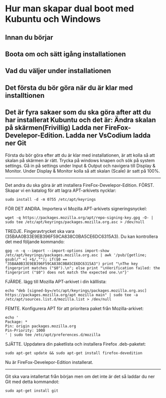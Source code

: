 # Hur man skapar dual boot med Kubuntu och Windows 

## Innan du börjar  


## Boota om och sätt igång installationen  


## Vad du väljer under installationen  


## Det första du bör göra när du är klar med installtionen 

Det är fyra sakaer som du ska göra after att du har installerat Kubuntu och det är:
Ändra skalan på skärmen(Frivillig)
Ladda ner FireFox-Develepor-Edition.
Ladda ner VsCodium
ladda ner Git
----------
Första du bör göra efter att du är klar med installationen, är att kolla så att skalan på skärmen är rätt. 
Trycka på windows knapen och sök på system settings. Gå in på settings under Input & Output och navigera till Display & Monitor. 
Under Display & Monitor kolla så att skalan (Scale) är satt på 100%.

------------ 
Det andra du ska göra är att installera FireFox-Develepor-Edition.
FÖRST. Skapar vi en katalog för att lagra APT-arkivets nycklar:

```
sudo install -d -m 0755 /etc/apt/keyrings
```

FÖR DET ANDRA. Importera vi Mozilla APT-arkivets signeringsnyckel:

```
wget -q https://packages.mozilla.org/apt/repo-signing-key.gpg -O- | sudo tee /etc/apt/keyrings/packages.mozilla.org.asc > /dev/null
```

TREDJE. Fingeravtrycket ska vara (35BAA0B33E9EB396F59CA838C0BA5CE6DC6315A3). Du kan kontrollera det med följande kommando:

```
gpg -n -q --import --import-options import-show /etc/apt/keyrings/packages.mozilla.org.asc | awk '/pub/{getline; gsub(/^ +| +$/,""); if($0 == "35BAA0B33E9EB396F59CA838C0BA5CE6DC6315A3") print "\nThe key fingerprint matches ("$0").\n"; else print "\nVerification failed: the fingerprint ("$0") does not match the expected one.\n"}'
```

FJÄRDE. lägg till Mozilla APT-arkivet i din källlista:

```
echo "deb [signed-by=/etc/apt/keyrings/packages.mozilla.org.asc] https://packages.mozilla.org/apt mozilla main" | sudo tee -a /etc/apt/sources.list.d/mozilla.list > /dev/null
```

FEMTE. Konfigurera APT för att prioritera paket från Mozilla-arkivet:

```
echo '
Package: *
Pin: origin packages.mozilla.org
Pin-Priority: 1000
' | sudo tee /etc/apt/preferences.d/mozilla
```

SJÄTTE. Uppdatera din paketlista och installera Firefox .deb-paketet:

```
sudo apt-get update && sudo apt-get install firefox-devedition
```

Nu är FireFox-Develepor-Edition installerat.

-----------
Git ska vara intallertat från början men om det inte är det så laddar du ner Git med detta kommandot:
```
sudo apt-get install git
```
